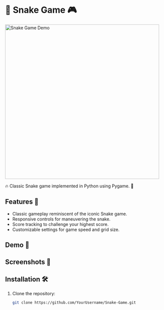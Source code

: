 # 🐍 Snake Game 🎮

<img src="https://gifdb.com/images/high/animated-snake-it-make-it-3a3pd0wfrnb3mtu0.gif" alt="Snake Game Demo" width="500"/>

🔥 Classic Snake game implemented in Python using Pygame. 🎉

## Features 🚀

- Classic gameplay reminiscent of the iconic Snake game.
- Responsive controls for maneuvering the snake.
- Score tracking to challenge your highest score.
- Customizable settings for game speed and grid size.

## Demo 🎥

<!-- Add Demo GIF or link to live demo -->

## Screenshots 📸

<!-- Add screenshots of the game -->

## Installation 🛠️

1. Clone the repository:

   ```bash
   git clone https://github.com/YourUsername/Snake-Game.git

